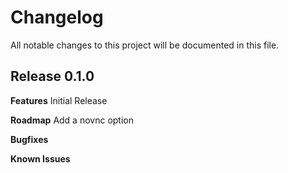 # Changelog

All notable changes to this project will be documented in this file.

## Release 0.1.0

**Features**
Initial Release

**Roadmap**
Add a novnc option

**Bugfixes**

**Known Issues**

